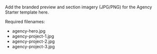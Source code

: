 Add the branded preview and section imagery (JPG/PNG) for the Agency Starter template here.

Required filenames:
- agency-hero.jpg
- agency-project-1.jpg
- agency-project-2.jpg
- agency-project-3.jpg
